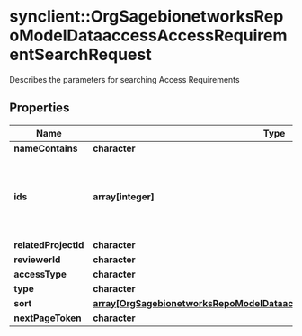 # synclient::OrgSagebionetworksRepoModelDataaccessAccessRequirementSearchRequest

Describes the parameters for searching Access Requirements

## Properties
Name | Type | Description | Notes
------------ | ------------- | ------------- | -------------
**nameContains** | **character** |  | [optional] 
**ids** | **array[integer]** | Optional list of ids used to filter access requirements with specific ids. | [optional] 
**relatedProjectId** | **character** |  | [optional] 
**reviewerId** | **character** |  | [optional] 
**accessType** | **character** |  | [optional] 
**type** | **character** |  | [optional] 
**sort** | [**array[OrgSagebionetworksRepoModelDataaccessAccessRequirementSearchSort]**](org.sagebionetworks.repo.model.dataaccess.AccessRequirementSearchSort.md) |  | [optional] 
**nextPageToken** | **character** |  | [optional] 



